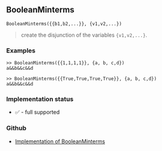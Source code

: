 ## BooleanMinterms

```
BooleanMinterms({{b1,b2,...}}, {v1,v2,...})
```

> create the disjunction of the variables `{v1,v2,...}`.
 
### Examples

``` 
>> BooleanMinterms({{1,1,1,1}}, {a, b, c,d}) 
a&&b&&c&&d 
        
>> BooleanMinterms({{True,True,True,True}}, {a, b, c,d}) 
a&&b&&c&&d 
```






### Implementation status

* &#x2705; - full supported

### Github

* [Implementation of BooleanMinterms](https://github.com/axkr/symja_android_library/blob/master/symja_android_library/matheclipse-core/src/main/java/org/matheclipse/core/builtin/BooleanFunctions.java#L1296) 
